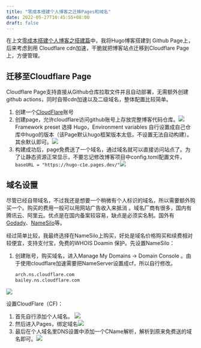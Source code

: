 ```yaml
---
title: "零成本搭建个人博客之迁移Pages和域名"
date: 2022-05-27T10:45:55+08:00
draft: false
---
```


在上文[零成本搭建个人博客之搭建篇](https://allworldg.xyz/blogs/%E9%9B%B6%E6%88%90%E6%9C%AC%E6%90%AD%E5%BB%BA%E4%B8%AA%E4%BA%BA%E5%8D%9A%E5%AE%A2%E6%90%AD%E5%BB%BA%E7%AF%87/)中，我将Hugo博客搭建到 Github Page上，后来考虑到用 Cloudflare cdn加速，干脆就把博客站点迁移到Cloudflare Page上，方便管理。
## 迁移至Cloudflare Page
Cloudflare Page支持直接从Github仓库拉取文件并且自动部署，无需额外创建github actions，同时自带cdn加速以及二级域名，整体配置比较简单。
1. 创建一个[CloudFlare](https://www.cloudflare.com/)账号
2. 创建page，允许cloudflare访问github账号上存放完整博客代码仓库。![](https://img.allworldg.xyz/2022/05/9c7f9966c5d7ad50858f326cfbd58315.png)
	   Framework preset 选择 Hugo，Environment variables 自行设置成自己仓库中hugo的版本（该Page默认hugo框架版本太低，不设置无法自动构建）。其余默认即可。![](https://img.allworldg.xyz/2022/05/2b902470173744a61e74feb68f3af61b.png)
3. 构建成功后，page免费送了一个域名，通过域名就可以直接访问站点了。为了让静态资源正常显示，不要忘记修改博客项目中config.toml配置文件， `baseURL = "https://hugo-c1e.pages.dev/"`![](https://img.allworldg.xyz/2022/05/3d226d806db093aaa5fc307fa1c07e0e.png)

## 域名设置
尽管已经自带域名，不过我还是想要一个稍微有个人标识的域名，所以需要额外购买一个。购买的费用一般可以用网站广告收入来抵消 。域名厂商有很多，国内有 腾讯云、阿里云。优点是在国内备案较容易，缺点是必须实名制。国外有[Godady](https://www.godaddy.com/)、[NameSilo](https://www.namesilo.com/)等。

经过简单比较，我最终选择在NameSilo上购买，好处是域名价格购买和续费相对较便宜，支持支付宝，免费的WHOIS Doamin 保护。先设置NameSilo：

1. 创建账号，购买域名，进入Manage My Domains -> Domain Console 。由于使用cloudflare加速需要把NameServer设置成cf，所以自行修改。
	```bash
	arch.ns.cloudflare.com  
	bailey.ns.cloudflare.com
	```

![](https://img.allworldg.xyz/2022/05/ef297273cba302a59f79d44b6685035b.png)

设置CloudFlare（CF)：
1. 首先自行添加个人域名。
![](https://img.allworldg.xyz/2022/05/5899b0e43fb0220e3fe2f5850ad12331.png)
2. 然后进入Pages，绑定域名![](https://img.allworldg.xyz/2022/05/4b4a00bb92c5985a9e60925c9e3c7426.png)
3. 最后在个人域名里DNS设置中添加一个CName解析，解析到原来免费送的域名即可。![](https://img.allworldg.xyz/2022/05/42e202ce31f5a25fe81504ff06113cd1.png)



